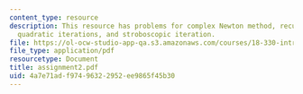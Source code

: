 ```yaml
---
content_type: resource
description: This resource has problems for complex Newton method, recurrence relation,
  quadratic iterations, and stroboscopic iteration.
file: https://ol-ocw-studio-app-qa.s3.amazonaws.com/courses/18-330-introduction-to-numerical-analysis-spring-2004/4a7e71adf97496322952ee9865f45b30_assignment2.pdf
file_type: application/pdf
resourcetype: Document
title: assignment2.pdf
uid: 4a7e71ad-f974-9632-2952-ee9865f45b30
---
```

